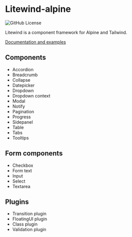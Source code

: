 # Litewind-alpine

![GitHub License](https://img.shields.io/github/license/maciejg-git/litewind-alpine)

Litewind is a component framework for Alpine and Tailwind.

[Documentation and examples](https://litewind-alpine.netlify.app/documentation/introduction/)

## Components

- Accordion
- Breadcrumb
- Collapse
- Datepicker
- Dropdown
- Dropdown context
- Modal
- Notify
- Pagination
- Progress
- Sidepanel
- Table
- Tabs
- Tooltips

## Form components

- Checkbox
- Form text
- Input
- Select
- Textarea

## Plugins

- Transition plugin
- FloatingUI plugin
- Class plugin
- Validation plugin
